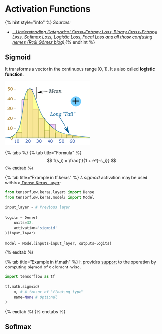 # Activation Functions

{% hint style="info" %}
_Sources:_

* \_\_[_Understanding Categorical Cross-Entropy Loss, Binary Cross-Entropy Loss, Softmax Loss, Logistic Loss, Focal Loss and all those confusing names \(Raúl Gómez blog\)_](https://gombru.github.io/2018/05/23/cross_entropy_loss/)
{% endhint %}

## Sigmoid

It transforms a vector in the continuous range \[0, 1\]. It's also called **logistic function**.

![](../../.gitbook/assets/image%20%2890%29.png)

{% tabs %}
{% tab title="Formula" %}
$$
f(s_i) = \frac{1}{1 + e^{-s_i}}
$$
{% endtab %}

{% tab title="Example in tf.keras" %}
A _sigmoid_ activation may be used within a[ Dense Keras Layer](https://www.tensorflow.org/versions/r2.0/api_docs/python/tf/keras/layers/Dense?hl=en):

```python
from tensorflow.keras.layers import Dense
from tensorflow.keras.models import Model

input_layer = # Previous layer

logits = Dense(
    units=32,
    activation='sigmoid'
)(input_layer)

model = Model(inputs=input_layer, outputs=logits)
```
{% endtab %}

{% tab title="Example in tf.math" %}
It provides [support](https://www.tensorflow.org/versions/r2.0/api_docs/python/tf/math/sigmoid?hl=en) to the operation by computing sigmod of _x_ element-wise.

```python
import tensorflow as tf

tf.math.sigmoid(
    x, # A tensor of "floating type"
    name=None # Optional
)
```
{% endtab %}
{% endtabs %}

## Softmax



